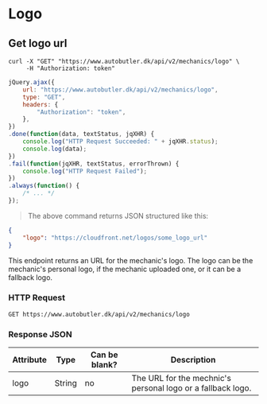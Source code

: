 # Logo
## Get logo url

```shell
curl -X "GET" "https://www.autobutler.dk/api/v2/mechanics/logo" \
     -H "Authorization: token"
```

```javascript
jQuery.ajax({
    url: "https://www.autobutler.dk/api/v2/mechanics/logo",
    type: "GET",
    headers: {
        "Authorization": "token",
    },
})
.done(function(data, textStatus, jqXHR) {
    console.log("HTTP Request Succeeded: " + jqXHR.status);
    console.log(data);
})
.fail(function(jqXHR, textStatus, errorThrown) {
    console.log("HTTP Request Failed");
})
.always(function() {
    /* ... */
});

```

> The above command returns JSON structured like this:

```json
{
    "logo": "https://cloudfront.net/logos/some_logo_url"
}
```

This endpoint returns an URL for the mechanic's logo. The logo can be the mechanic's
personal logo, if the mechanic uploaded one, or it can be a fallback logo.

### HTTP Request

`GET https://www.autobutler.dk/api/v2/mechanics/logo`

### Response JSON

Attribute  | Type    | Can be blank? | Description
---------- | ------- | ------------- | --------------------------------------------------------
logo       | String  | no            | The URL for the mechnic's personal logo or a fallback logo.

